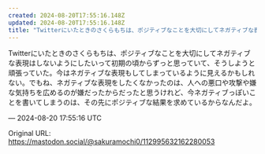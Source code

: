 ```yaml
---
created: 2024-08-20T17:55:16.148Z
updated: 2024-08-20T17:55:16.148Z
title: "Twitterにいたときのさくらもちは、ポジティブなことを大切にしてネガティブな表現はしないようにしたいって初期の頃からずっと思っていて、そうしようと頑張ってい[...]"
---
```


<p>Twitterにいたときのさくらもちは、ポジティブなことを大切にしてネガティブな表現はしないようにしたいって初期の頃からずっと思っていて、そうしようと頑張っていた。今はネガティブな表現もしてしまっているように見えるかもしれない。でもね、ネガティブな表現をしたくなかったのは、人への悪口や攻撃や嫌な気持ちを広めるのが嫌だったからだったと思うけれど、今ネガティブっぽいことを書いてしまうのは、その先にポジティブな結果を求めているからなんだよ。</p>

&mdash; 2024-08-20 17:55:16 UTC

Original URL: https://mastodon.social/@sakuramochi0/112995632162280053
